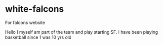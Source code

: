 # white-falcons
For falcons website

Hello I myself am part of the team and play starting SF.
I have been playing basketball since 1 was 10 yrs old
